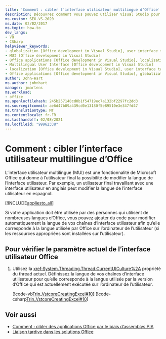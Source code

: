 ```yaml
---
title: 'Comment : cibler l’interface utilisateur multilingue d’Office'
description: Découvrez comment vous pouvez utiliser Visual Studio pour cibler par programmation l’interface utilisateur multilingue Microsoft Office.
ms.custom: SEO-VS-2020
ms.date: 02/02/2017
ms.topic: how-to
dev_langs:
- VB
- CSharp
helpviewer_keywords:
- globalization [Office development in Visual Studio], user interface targeting
- MUI [Office development in Visual Studio]
- Office applications [Office development in Visual Studio], localization
- Multilingual User Interface [Office development in Visual Studio]
- localization [Office development in Visual Studio], user interface targeting
- Office applications [Office development in Visual Studio], globalization
author: John-Hart
ms.author: johnhart
manager: jmartens
ms.workload:
- office
ms.openlocfilehash: 245b257140cd0b1f54719ec7a132bf2297fc2dd3
ms.sourcegitcommit: ae6d47b09a439cd0e13180f5e89510e3e347fd47
ms.translationtype: MT
ms.contentlocale: fr-FR
ms.lasthandoff: 02/08/2021
ms.locfileid: "99962338"
---
```

# <a name="how-to-target-the-office-multilingual-user-interface"></a>Comment : cibler l’interface utilisateur multilingue d’Office
  L’interface utilisateur multilingue (MUI) est une fonctionnalité de Microsoft Office qui donne à l’utilisateur final la possibilité de modifier la langue de l’interface utilisateur. Par exemple, un utilisateur final travaillant avec une interface utilisateur en anglais peut modifier la langue de l’interface utilisateur en espagnol.

 [!INCLUDE[appliesto_all](../vsto/includes/appliesto-all-md.md)]

 Si votre application doit être utilisée par des personnes qui utilisent de nombreuses langues d’Office, vous pouvez ajouter du code pour modifier automatiquement la langue de vos chaînes d’interface utilisateur afin qu’elle corresponde à la langue utilisée par Office sur l’ordinateur de l’utilisateur (si les ressources appropriées sont installées sur l’utilisateur).

## <a name="to-check-the-current-office-ui-setting"></a>Pour vérifier le paramètre actuel de l’interface utilisateur Office

1. Utilisez la <xref:System.Threading.Thread.CurrentUICulture%2A> propriété du thread actuel. Définissez la langue de vos chaînes d’interface utilisateur pour qu’elle corresponde à la langue utilisée par la version d’Office qui est actuellement exécutée sur l’ordinateur de l’utilisateur.

     [!code-vb[Trin_VstcoreCreatingExcel#10](../vsto/codesnippet/VisualBasic/Trin_VstcoreCreatingExcelVB/Sheet1.vb#10)]
     [!code-csharp[Trin_VstcoreCreatingExcel#10](../vsto/codesnippet/CSharp/Trin_VstcoreCreatingExcelCS/Sheet1.cs#10)]

## <a name="see-also"></a>Voir aussi
- [Comment : cibler des applications Office par le biais d’assemblys PIA](../vsto/how-to-target-office-applications-through-primary-interop-assemblies.md)
- [Liaison tardive dans les solutions Office](../vsto/late-binding-in-office-solutions.md)
